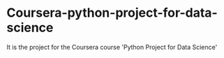 # Coursera-python-project-for-data-science
It is the project for the Coursera course 'Python Project for Data Science'
